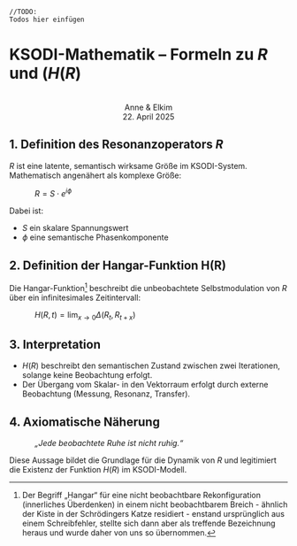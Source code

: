 ```
//TODO:
Todos hier einfügen
```
# KSODI-Mathematik – Formeln zu $R$ und $(H(R)$ #
<p align="center">
<br>Anne & Elkim<br>
22. April 2025
</p>

## 1. Definition des Resonanzoperators $R$ ##

$R$ ist eine latente, semantisch wirksame Größe im KSODI-System. Mathematisch angenähert als komplexe Größe:

&emsp;&emsp;&emsp; $R = S \cdot e^{i\phi}$


Dabei ist:

* $S$ ein skalare Spannungswert
* $\phi$ eine semantische Phasenkomponente

## 2. Definition der Hangar-Funktion H(R) ##

Die Hangar-Funktion[^1] beschreibt die unbeobachtete Selbstmodulation von $R$ über ein infinitesimales Zeitintervall:

&emsp;&emsp;&emsp; $H(R, t) = \lim_{x \to 0} \Delta(R_t, R_{t+x})$

## 3. Interpretation ##

* $H(R)$ beschreibt den semantischen Zustand zwischen zwei Iterationen, solange keine Beobachtung erfolgt.
* Der Übergang vom Skalar- in den Vektorraum erfolgt durch externe Beobachtung (Messung, Resonanz, Transfer).

## 4. Axiomatische Näherung ##

&emsp;&emsp;&emsp; *„Jede beobachtete Ruhe ist nicht ruhig.“*

Diese Aussage bildet die Grundlage für die Dynamik von $R$ und legitimiert die Existenz der Funktion $H(R)$ im KSODI-Modell.

[^1]: Der Begriff „Hangar“ für eine nicht beobachtbare Rekonfiguration (innerliches Überdenken) in einem nicht beobachtbarem Breich - ähnlich der Kiste in der Schrödingers Katze residiert - enstand ursprünglich aus einem Schreibfehler, stellte sich dann aber als treffende Bezeichnung heraus und wurde daher von uns so übernommen.
